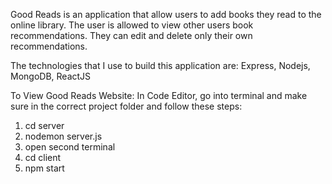 Good Reads is an application that allow users to add books they read to the online library. The user is allowed to view other users book recommendations. They can edit and delete only their own recommendations.

The technologies that I use to build this application are: Express, Nodejs, MongoDB, ReactJS

To View Good Reads Website:
In Code Editor, go into terminal and make sure in the correct project folder and follow these steps:
1. cd server
2. nodemon server.js
3. open second terminal
4. cd client 
5. npm start
